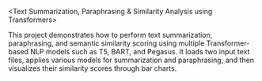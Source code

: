 <Text Summarization, Paraphrasing & Similarity Analysis using Transformers>

This project demonstrates how to perform text summarization, paraphrasing, and semantic similarity scoring using multiple Transformer-based NLP models such as T5, BART, and Pegasus.
It loads two input text files, applies various models for summarization and paraphrasing, and then visualizes their similarity scores through bar charts.